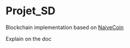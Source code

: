 # Projet_SD

Blockchain implementation based on [NaiveCoin](https://github.com/conradoqg/naivecoin)

Explain on the doc